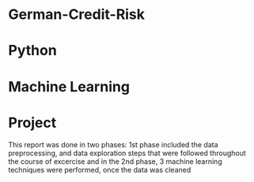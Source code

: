 # German-Credit-Risk
# Python
# Machine Learning
# Project

This report was done in two phases:
1st phase included the data preprocessing, and data exploration steps that were followed throughout the course of excercise
and in the 2nd phase, 3 machine learning techniques were performed, once the data was cleaned
